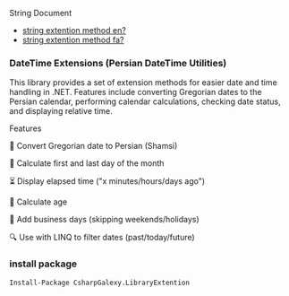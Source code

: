 String Document

- [string extention method en?](./README-en/README-en.md)
- [string extention method fa?](./README-fa/README-fa.md)  
### DateTime Extensions (Persian DateTime Utilities)

This library provides a set of extension methods for easier date and time handling in .NET.
Features include converting Gregorian dates to the Persian calendar, performing calendar calculations, checking date status, and displaying relative time.

Features

🔄 Convert Gregorian date to Persian (Shamsi)

📅 Calculate first and last day of the month

⏳ Display elapsed time ("x minutes/hours/days ago")

🎂 Calculate age

🏢 Add business days (skipping weekends/holidays)

🔍 Use with LINQ to filter dates (past/today/future)


### install package

```Install-Package CsharpGalexy.LibraryExtention ```


